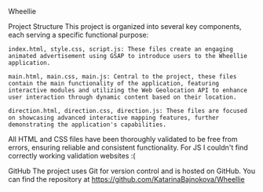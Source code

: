 Wheellie

Project Structure
This project is organized into several key components, each serving a specific functional purpose:

    index.html, style.css, script.js: These files create an engaging animated advertisement using GSAP to introduce users to the Wheellie application.

    main.html, main.css, main.js: Central to the project, these files contain the main functionality of the application, featuring interactive modules and utilizing the Web Geolocation API to enhance user interaction through dynamic content based on their location.

    direction.html, direction.css, direction.js: These files are focused on showcasing advanced interactive mapping features, further demonstrating the application's capabilities.

All HTML and CSS files have been thoroughly validated to be free from errors, ensuring reliable and consistent functionality. For JS I couldn't find correctly working validation websites :(

GitHub
The project uses Git for version control and is hosted on GitHub. You can find the repository at https://github.com/KatarinaBajnokova/Wheellie